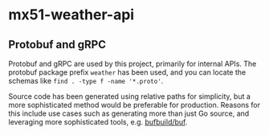 # mx51-weather-api

## Protobuf and gRPC

Protobuf and gRPC are used by this project, primarily for internal APIs.
The protobuf package prefix `weather` has been used, and you can locate the schemas like
`find . -type f -name '*.proto'`.

Source code has been generated using relative paths for simplicity, but a more sophisticated method would be preferable
for production. Reasons for this include use cases such as generating more than just Go source, and leveraging more
sophisticated tools, e.g. [bufbuild/buf](https://github.com/bufbuild/buf).
